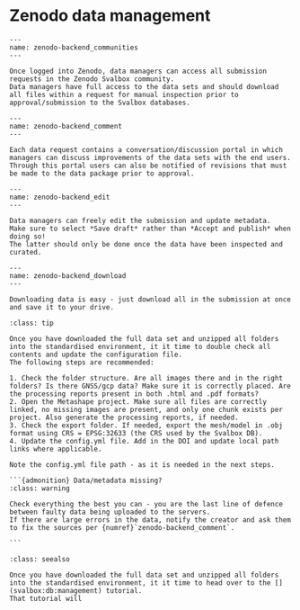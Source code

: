 # Zenodo data management

```{figure} ./figs/zenodo-backend_communities.gif
---
name: zenodo-backend_communities
---

Once logged into Zenodo, data managers can access all submission requests in the Zenodo Svalbox community.
Data managers have full access to the data sets and should download all files within a request for manual inspection prior to approval/submission to the Svalbox databases.
```

```{figure} ./figs/zenodo-backend_comment.gif
---
name: zenodo-backend_comment
---

Each data request contains a conversation/discussion portal in which managers can discuss improvements of the data sets with the end users.
Through this portal users can also be notified of revisions that must be made to the data package prior to approval.
```

```{figure} ./figs/zenodo-backend_edit.gif
---
name: zenodo-backend_edit
---

Data managers can freely edit the submission and update metadata.
Make sure to select *Save draft* rather than *Accept and publish* when doing so!
The latter should only be done once the data have been inspected and curated.
```


```{figure} ./figs/zenodo-backend_download.gif
---
name: zenodo-backend_download
---

Downloading data is easy - just download all in the submission at once and save it to your drive.
```

````{admonition} Download, extract and update the config file
:class: tip

Once you have downloaded the full data set and unzipped all folders into the standardised environment, it it time to double check all contents and update the configuration file.
The following steps are recommended:

1. Check the folder structure. Are all images there and in the right folders? Is there GNSS/gcp data? Make sure it is correctly placed. Are the processing reports present in both .html and .pdf formats?
2. Open the Metashape project. Make sure all files are correctly linked, no missing images are present, and only one chunk exists per project. Also generate the processing reports, if needed.
3. Check the export folder. If needed, export the mesh/model in .obj format using CRS = EPSG:32633 (the CRS used by the Svalbox DB).
4. Update the config.yml file. Add in the DOI and update local path links where applicable.

Note the config.yml file path - as it is needed in the next steps.

```{admonition} Data/metadata missing?
:class: warning

Check everything the best you can - you are the last line of defence between faulty data being uploaded to the servers.
If there are large errors in the data, notify the creator and ask them to fix the sources per {numref}`zenodo-backend_comment`.

```
````


````{admonition} Downloaded the full data set?
:class: seealso

Once you have downloaded the full data set and unzipped all folders into the standardised environment, it it time to head over to the [](svalbox:db:management) tutorial.
That tutorial will 

````